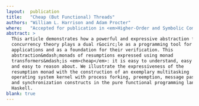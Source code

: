 ```yaml
---
layout:  publication
title:   "Cheap (But Functional) Threads"
authors: "William L. Harrison and Adam Procter"
where:   "Accepted for publication in <em>Higher-Order and Symbolic Computation</em>"
abstract: >
  This article demonstrates how a powerful and expressive abstraction from
  concurrency theory plays a dual r&ocirc;le as a programming tool for concurrent
  applications and as a foundation for their verification. This
  abstraction&mdash;monads of resumptions expressed using monad
  transformers&mdash;is <em>cheap</em>: it is easy to understand, easy to implement,
  and easy to reason about. We illustrate the expressiveness of the
  resumption monad with the construction of an exemplary multitasking
  operating system kernel with process forking, preemption, message passing,
  and synchronization constructs in the pure functional programming language
  Haskell.
blank: true
---
```

